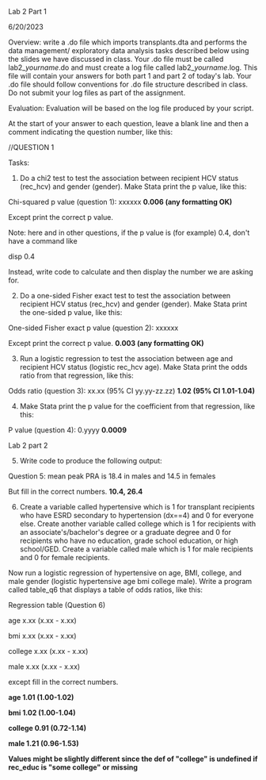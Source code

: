 ﻿Lab 2 Part 1

6/20/2023

Overview: write a .do file which imports transplants.dta and performs the data management/ exploratory data analysis tasks described below using the slides we have discussed in class. Your .do file must be called lab2\_*yourname*.do and must create a log file called lab2\_*yourname*.log. This file will contain your answers for both part 1 and part 2 of today's lab. Your .do file should follow conventions for .do file structure described in class. Do not submit your log files as part of the assignment. 

Evaluation: Evaluation will be based on the log file produced by your script. 

At the start of your answer to each question, leave a blank line and then a comment indicating the question number, like this:

//QUESTION 1

Tasks:

1. Do a chi2 test to test the association between recipient HCV status (rec\_hcv) and gender (gender). Make Stata print the p value, like this:

Chi-squared p value (question 1): xxxxxx **0.006 (any formatting OK)**

Except print the correct p value.

Note: here and in other questions, if the p value is (for example) 0.4, don't have a command like

disp 0.4

Instead, write code to calculate and then display the number we are asking for.

2. Do a one-sided Fisher exact test to test the association between recipient HCV status (rec\_hcv) and gender (gender). Make Stata print the one-sided p value, like this:

One-sided Fisher exact p value (question 2): xxxxxx

Except print the correct p value. **0.003 (any formatting OK)**

3. Run a logistic regression to test the association between age and recipient HCV status (logistic rec\_hcv age). Make Stata print the odds ratio from that regression, like this:

Odds ratio (question 3): xx.xx (95% CI yy.yy-zz.zz) **1.02 (95% CI 1.01-1.04)**

4. Make Stata print the p value for the coefficient from that regression, like this:

P value (question 4): 0.yyyy **0.0009**



Lab 2 part 2

5. Write code to produce the following output: 

Question 5: mean peak PRA is 18.4 in males and 14.5 in females

But fill in the correct numbers.  **10.4, 26.4**

6. Create a variable called hypertensive which is 1 for transplant recipients who have ESRD secondary to hypertension (dx==4) and 0 for everyone else. Create another variable called college which is 1 for recipients with an associate's/bachelor's degree or a graduate degree and 0 for recipients who have no education, grade school education, or high school/GED.  Create a variable called male which is 1 for male recipients and 0 for female recipients. 

Now run a logistic regression of hypertensive on age, BMI, college, and male gender (logistic hypertensive age bmi college male). Write a program called table\_q6 that displays a table of odds ratios, like this:

Regression table (Question 6)

age        x.xx (x.xx - x.xx)

bmi        x.xx (x.xx - x.xx)

college    x.xx (x.xx - x.xx)

male       x.xx (x.xx - x.xx)

except fill in the correct numbers.

**age        1.01 (1.00-1.02)**

**bmi        1.02 (1.00-1.04)**

**college    0.91 (0.72-1.14)**

**male       1.21 (0.96-1.53)**

**Values might be slightly different since the def of "college" is undefined if rec\_educ is "some college" or missing**
